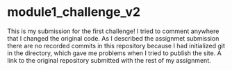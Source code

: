 # module1_challenge_v2

This is my submission for the first challenge! I tried to comment anywhere that I changed the original code. As I described the assignmet submission there
are no recorded commits in this repository because I had initialized git in the directory, which gave me problems when I tried to publish the site.
A link to the original repository submitted with the rest of my assignment.
